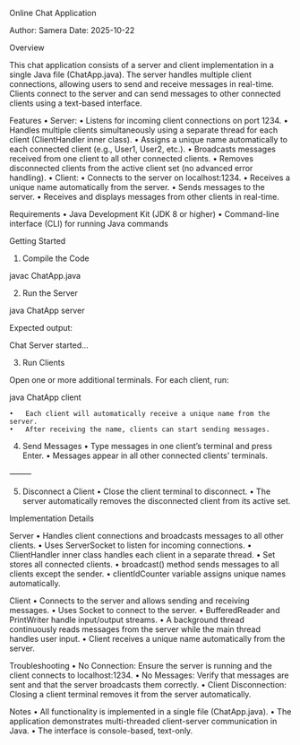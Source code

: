 




Online Chat Application

Author: Samera
Date: 2025-10-22

Overview

This chat application consists of a server and client implementation in a single Java file (ChatApp.java).
The server handles multiple client connections, allowing users to send and receive messages in real-time.
Clients connect to the server and can send messages to other connected clients using a text-based interface.


Features
	•	Server:
	•	Listens for incoming client connections on port 1234.
	•	Handles multiple clients simultaneously using a separate thread for each client (ClientHandler inner class).
	•	Assigns a unique name automatically to each connected client (e.g., User1, User2, etc.).
	•	Broadcasts messages received from one client to all other connected clients.
	•	Removes disconnected clients from the active client set (no advanced error handling).
	•	Client:
	•	Connects to the server on localhost:1234.
	•	Receives a unique name automatically from the server.
	•	Sends messages to the server.
	•	Receives and displays messages from other clients in real-time.


Requirements
	•	Java Development Kit (JDK 8 or higher)
	•	Command-line interface (CLI) for running Java commands


Getting Started

1. Compile the Code

javac ChatApp.java

2. Run the Server

java ChatApp server

Expected output:

Chat Server started...

3. Run Clients

Open one or more additional terminals. For each client, run:

java ChatApp client

	•	Each client will automatically receive a unique name from the server.
	•	After receiving the name, clients can start sending messages.


4. Send Messages
	•	Type messages in one client’s terminal and press Enter.
	•	Messages appear in all other connected clients’ terminals.

⸻

5. Disconnect a Client
	•	Close the client terminal to disconnect.
	•	The server automatically removes the disconnected client from its active set.


Implementation Details

Server
	•	Handles client connections and broadcasts messages to all other clients.
	•	Uses ServerSocket to listen for incoming connections.
	•	ClientHandler inner class handles each client in a separate thread.
	•	Set<ClientHandler> stores all connected clients.
	•	broadcast() method sends messages to all clients except the sender.
	•	clientIdCounter variable assigns unique names automatically.

Client
	•	Connects to the server and allows sending and receiving messages.
	•	Uses Socket to connect to the server.
	•	BufferedReader and PrintWriter handle input/output streams.
	•	A background thread continuously reads messages from the server while the main thread handles user input.
	•	Client receives a unique name automatically from the server.


Troubleshooting
	•	No Connection: Ensure the server is running and the client connects to localhost:1234.
	•	No Messages: Verify that messages are sent and that the server broadcasts them correctly.
	•	Client Disconnection: Closing a client terminal removes it from the server automatically.


Notes
	•	All functionality is implemented in a single file (ChatApp.java).
	•	The application demonstrates multi-threaded client-server communication in Java.
	•	The interface is console-based, text-only.

